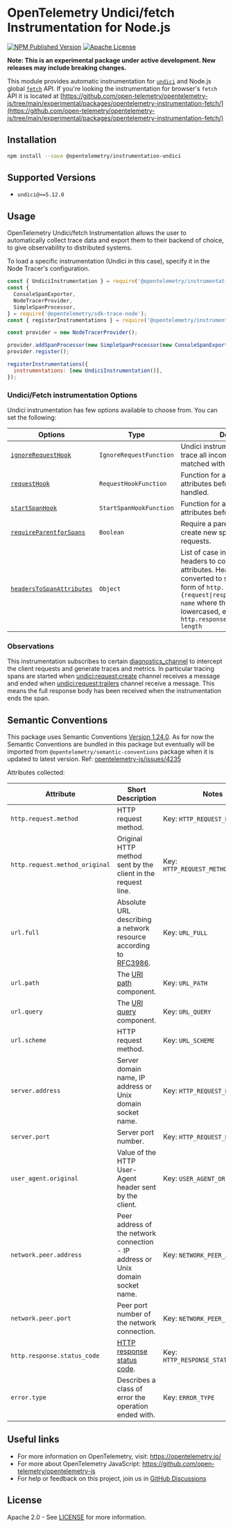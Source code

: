 # OpenTelemetry Undici/fetch Instrumentation for Node.js

[![NPM Published Version][npm-img]][npm-url]
[![Apache License][license-image]][license-image]

**Note: This is an experimental package under active development. New releases may include breaking changes.**

This module provides automatic instrumentation for [`undici`](https://undici.nodejs.org/) and Node.js global [`fetch`](https://nodejs.org/docs/latest/api/globals.html#fetch) API.
If you're looking the instrumentation for browser's `fetch` API it is located at [https://github.com/open-telemetry/opentelemetry-js/tree/main/experimental/packages/opentelemetry-instrumentation-fetch/](https://github.com/open-telemetry/opentelemetry-js/tree/main/experimental/packages/opentelemetry-instrumentation-fetch/)

## Installation

```bash
npm install --save @opentelemetry/instrumentation-undici
```

## Supported Versions

- `undici@>=5.12.0`

## Usage

OpenTelemetry Undici/fetch Instrumentation allows the user to automatically collect trace data and export them to their backend of choice, to give observability to distributed systems.

To load a specific instrumentation (Undici in this case), specify it in the Node Tracer's configuration.

```js
const { UndiciInstrumentation } = require('@opentelemetry/instrumentation-undici');
const {
  ConsoleSpanExporter,
  NodeTracerProvider,
  SimpleSpanProcessor,
} = require('@opentelemetry/sdk-trace-node');
const { registerInstrumentations } = require('@opentelemetry/instrumentation');

const provider = new NodeTracerProvider();

provider.addSpanProcessor(new SimpleSpanProcessor(new ConsoleSpanExporter()));
provider.register();

registerInstrumentations({
  instrumentations: [new UndiciInstrumentation()],
});

```

### Undici/Fetch instrumentation Options

Undici instrumentation has few options available to choose from. You can set the following:

| Options | Type | Description |
| ------- | ---- | ----------- |
| [`ignoreRequestHook`](https://github.com/open-telemetry/opentelemetry-js-contrib/blob/main/plugins/node/opentelemetry-instrumentation-undici/src/types.ts#63) | `IgnoreRequestFunction` | Undici instrumentation will not trace all incoming requests that matched with custom function. |
| [`requestHook`](https://github.com/open-telemetry/opentelemetry-js-contrib/blob/main/plugins/node/opentelemetry-instrumentation-undici/src/types.ts#65) | `RequestHookFunction` | Function for adding custom attributes before request is handled. |
| [`startSpanHook`](https://github.com/open-telemetry/opentelemetry-js-contrib/blob/main/plugins/node/opentelemetry-instrumentation-undici/src/types.ts#67) | `StartSpanHookFunction` | Function for adding custom attributes before a span is started. |
| [`requireParentforSpans`](https://github.com/open-telemetry/opentelemetry-js-contrib/blob/main/plugins/node/opentelemetry-instrumentation-undici/src/types.ts#69) | `Boolean` | Require a parent span is present to create new span for outgoing requests. |
| [`headersToSpanAttributes`](https://github.com/open-telemetry/opentelemetry-js-contrib/blob/main/plugins/node/opentelemetry-instrumentation-undici/src/types.ts#71) | `Object` |  List of case insensitive HTTP headers to convert to span attributes. Headers will be converted to span attributes in the form of `http.{request\|response}.header.header-name` where the name is only lowercased, e.g. `http.response.header.content-length`|

### Observations

This instrumentation subscribes to certain [diagnostics_channel](https://nodejs.org/api/diagnostics_channel.html) to intercept the client requests
and generate traces and metrics. In particular tracing spans are started when [undici:request:create](https://undici.nodejs.org/#/docs/api/DiagnosticsChannel?id=undicirequestcreate)
channel receives a message and ended when [undici:request:trailers](https://undici.nodejs.org/#/docs/api/DiagnosticsChannel?id=undicirequesttrailers) channel receive a message.
This means the full response body has been received when the instrumentation ends the span.

## Semantic Conventions

This package uses Semantic Conventions [Version 1.24.0](https://github.com/open-telemetry/semantic-conventions/tree/v1.24.0/docs/http). As for now the Semantic Conventions
are bundled in this package but eventually will be imported from `@opentelemetry/semantic-conventions` package when it is updated to latest version.
Ref: [opentelemetry-js/issues/4235](https://github.com/open-telemetry/opentelemetry-js/issues/4235)

Attributes collected:

| Attribute    | Short Description                  | Notes             |
| ------------ | ---------------------------------- | ----------------- |
| `http.request.method` | HTTP request method. | Key: `HTTP_REQUEST_METHOD` |
| `http.request.method_original` | Original HTTP method sent by the client in the request line. | Key: `HTTP_REQUEST_METHOD_ORIGINAL` |
| `url.full` | Absolute URL describing a network resource according to [RFC3986](https://www.rfc-editor.org/rfc/rfc3986). | Key: `URL_FULL` |
| `url.path` | The [URI path](https://www.rfc-editor.org/rfc/rfc3986#section-3.3) component. | Key: `URL_PATH` |
| `url.query` | The [URI query](https://www.rfc-editor.org/rfc/rfc3986#section-3.4) component. | Key: `URL_QUERY` |
| `url.scheme` | HTTP request method. | Key: `URL_SCHEME` |
| `server.address` | Server domain name, IP address or Unix domain socket name. | Key: `HTTP_REQUEST_METHOD` |
| `server.port` | Server port number. | Key: `HTTP_REQUEST_METHOD` |
| `user_agent.original` | Value of the HTTP User-Agent header sent by the client. | Key: `USER_AGENT_ORIGINAL` |
| `network.peer.address` | Peer address of the network connection - IP address or Unix domain socket name. | Key: `NETWORK_PEER_ADDRESS` |
| `network.peer.port` | Peer port number of the network connection. | Key: `NETWORK_PEER_PORT` |
| `http.response.status_code` | [HTTP response status code](https://tools.ietf.org/html/rfc7231#section-6). | Key: `HTTP_RESPONSE_STATUS_CODE` |
| `error.type` | Describes a class of error the operation ended with. | Key: `ERROR_TYPE` |

## Useful links

- For more information on OpenTelemetry, visit: <https://opentelemetry.io/>
- For more about OpenTelemetry JavaScript: <https://github.com/open-telemetry/opentelemetry-js>
- For help or feedback on this project, join us in [GitHub Discussions][discussions-url]

## License

Apache 2.0 - See [LICENSE][license-url] for more information.

[discussions-url]: https://github.com/open-telemetry/opentelemetry-js/discussions
[license-url]: https://github.com/open-telemetry/opentelemetry-js-contrib/blob/main/LICENSE
[license-image]: https://img.shields.io/badge/license-Apache_2.0-green.svg?style=flat
[npm-url]: https://www.npmjs.com/package/@opentelemetry/instrumentation-router
[npm-img]: https://badge.fury.io/js/%40opentelemetry%2Finstrumentation-router.svg
